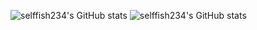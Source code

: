 

<!--
**selffish234/selffish234** is a ✨ _special_ ✨ repository because its `README.md` (this file) appears on your GitHub profile.

Here are some ideas to get you started:

- 🔭 I’m currently working on ...
- 🌱 I’m currently learning ...
- 👯 I’m looking to collaborate on ...
- 🤔 I’m looking for help with ...
- 💬 Ask me about ...
- 📫 How to reach me: ...
- 😄 Pronouns: ...
- ⚡ Fun fact: ...
-->
![selffish234's GitHub stats](https://github-readme-stats.vercel.app/api/top-langs/?username=selffish234&layout=compact)
![selffish234's GitHub stats](https://github-readme-stats.vercel.app/api?username=selffish234&show_icons=true&theme=transparent)
